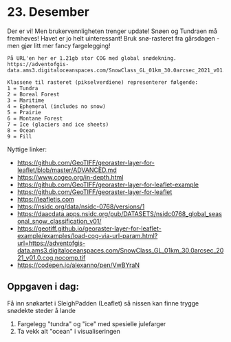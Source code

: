 # 23. Desember
Der er vi! Men brukervennligheten trenger update! Snøen og Tundraen må fremheves! Havet er jo helt uinteressant! Bruk snø-rasteret fra gårsdagen - men gjør litt mer fancy fargelegging!

```
På URL'en her er 1.21gb stor COG med global snødekning. 
https://adventofgis-data.ams3.digitaloceanspaces.com/SnowClass_GL_01km_30.0arcsec_2021_v01.0.cog.nocomp.tif

Klassene til rasteret (pikselverdiene) representerer følgende:
1 = Tundra
2 = Boreal Forest
3 = Maritime
4 = Ephemeral (includes no snow)
5 = Prairie
6 = Montane Forest
7 = Ice (glaciers and ice sheets)
8 = Ocean
9 = Fill
```

Nyttige linker:
* https://github.com/GeoTIFF/georaster-layer-for-leaflet/blob/master/ADVANCED.md
* https://www.cogeo.org/in-depth.html
* https://github.com/GeoTIFF/georaster-layer-for-leaflet-example
* https://github.com/GeoTIFF/georaster-layer-for-leaflet 
* https://leafletjs.com
* https://nsidc.org/data/nsidc-0768/versions/1
* https://daacdata.apps.nsidc.org/pub/DATASETS/nsidc0768_global_seasonal_snow_classification_v01/
* https://geotiff.github.io/georaster-layer-for-leaflet-example/examples/load-cog-via-url-param.html?url=https://adventofgis-data.ams3.digitaloceanspaces.com/SnowClass_GL_01km_30.0arcsec_2021_v01.0.cog.nocomp.tif 
* https://codepen.io/alexanno/pen/VwBYraN 

Oppgaven i dag:
---------------
Få inn snøkartet i SleighPadden (Leaflet) så nissen kan finne trygge snødekte steder å lande
1. Fargelegg "tundra" og "ice" med spesielle julefarger
1. Ta vekk alt "ocean" i visualiseringen